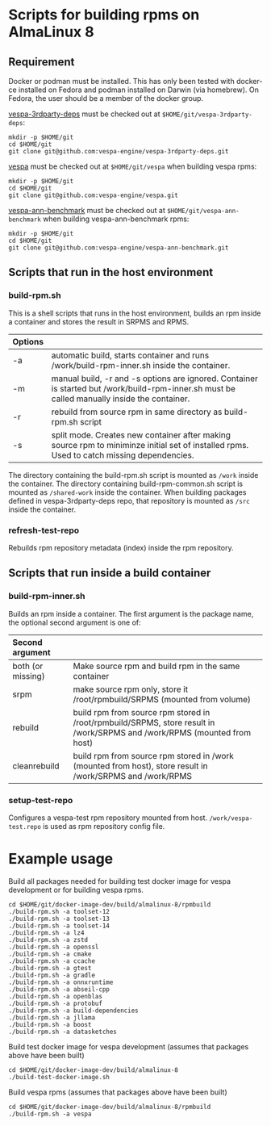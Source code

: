 <!-- Copyright Vespa.ai. Licensed under the terms of the Apache 2.0 license. See LICENSE in the project root. -->

# Scripts for building rpms on AlmaLinux 8

## Requirement

Docker or podman must be installed. This has only been tested with
docker-ce installed on Fedora and podman installed on Darwin (via homebrew).
On Fedora, the user should be a member of the docker group.

[vespa-3rdparty-deps](https://github.com/vespa-engine/vespa-3rdparty-deps) must
be checked out at `$HOME/git/vespa-3rdparty-deps`:

    mkdir -p $HOME/git
    cd $HOME/git
    git clone git@github.com:vespa-engine/vespa-3rdparty-deps.git

[vespa](https://github.com/vespa-engine/vespa) must
be checked out at `$HOME/git/vespa` when building vespa rpms:

    mkdir -p $HOME/git
    cd $HOME/git
    git clone git@github.com:vespa-engine/vespa.git

[vespa-ann-benchmark](https://github.com/vespa-engine/vespa-ann-benchmark) must
be checked out at `$HOME/git/vespa-ann-benchmark` when building vespa-ann-benchmark rpms:

    mkdir -p $HOME/git
    cd $HOME/git
    git clone git@github.com:vespa-engine/vespa-ann-benchmark.git

## Scripts that run in the host environment

### build-rpm.sh

This is a shell scripts that runs in the host environment, builds an rpm inside a container and stores the result in SRPMS and RPMS.

| Options | |
| :-- | :-- |
| -a      | automatic build, starts container and runs /work/build-rpm-inner.sh inside the container. |
| -m      | manual build, -r and -s options are ignored. Container is started but /work/build-rpm-inner.sh must be called manually inside the container. |
| -r      | rebuild from source rpm in same directory as build-rpm.sh script |
| -s      | split mode. Creates new container after making source rpm to miniminze initial set of installed rpms. Used to catch missing dependencies. |

The directory containing the build-rpm.sh script is mounted as `/work` inside
the container. The directory containing build-rpm-common.sh script is mounted as `/shared-work` inside the container. When building packages defined in vespa-3rdparty-deps repo, that repository is mounted as `/src` inside the container.

### refresh-test-repo

Rebuilds rpm repository metadata (index) inside the rpm repository.

## Scripts that run inside a build container

### build-rpm-inner.sh

Builds an rpm inside a container. The first argument is the package name, the optional second argument is one of:

| Second argument | |
| :-- | :-- |
| both (or missing) | Make source rpm and build rpm in the same container |
| srpm | make source rpm only, store it /root/rpmbuild/SRPMS (mounted from volume) |
| rebuild | build rpm from source rpm stored in /root/rpmbuild/SRPMS, store result in /work/SRPMS and /work/RPMS (mounted from host) |
| cleanrebuild | build rpm from source rpm stored in /work (mounted from host), store result in /work/SRPMS and /work/RPMS |

### setup-test-repo

Configures a vespa-test rpm repository mounted from host.
`/work/vespa-test.repo` is used as rpm repository config file.

# Example usage

Build all packages needed for building test docker image for vespa development or for building vespa rpms.

    cd $HOME/git/docker-image-dev/build/almalinux-8/rpmbuild
    ./build-rpm.sh -a toolset-12
    ./build-rpm.sh -a toolset-13
    ./build-rpm.sh -a toolset-14
    ./build-rpm.sh -a lz4
    ./build-rpm.sh -a zstd
    ./build-rpm.sh -a openssl
    ./build-rpm.sh -a cmake
    ./build-rpm.sh -a ccache
    ./build-rpm.sh -a gtest
    ./build-rpm.sh -a gradle
    ./build-rpm.sh -a onnxruntime
    ./build-rpm.sh -a abseil-cpp
    ./build-rpm.sh -a openblas
    ./build-rpm.sh -a protobuf
    ./build-rpm.sh -a build-dependencies
    ./build-rpm.sh -a jllama
    ./build-rpm.sh -a boost
    ./build-rpm.sh -a datasketches

Build test docker image for vespa development (assumes that packages above have been built)

    cd $HOME/git/docker-image-dev/build/almalinux-8
    ./build-test-docker-image.sh

Build vespa rpms (assumes that packages above have been built)

    cd $HOME/git/docker-image-dev/build/almalinux-8/rpmbuild
    ./build-rpm.sh -a vespa
